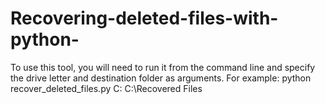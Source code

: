 # Recovering-deleted-files-with-python-

To use this tool, you will need to run it from the command line and specify the drive letter and destination folder as arguments. For example:
python recover_deleted_files.py C: C:\Recovered Files
